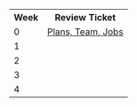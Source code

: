 <table>
   <tr>
    <th>Week</th>
    <th>Review Ticket</th>
   </tr>
   
   <tr>
    <td>0</td>
    <td><a href="https://github.com/LindaLiu1202/lindaliu/issues/1">Plans, Team, Jobs</a></td>
   </tr>
  
   <tr>
    <td>1</td>
    <td></td>
   </tr>
  
   <tr>
    <td>2</td>
    <td></td>
   </tr>
  
   <tr>
    <td>3</td>
    <td></td>
   </tr>
  
   <tr>
    <td>4</td>
    <td></td>
   </tr>

